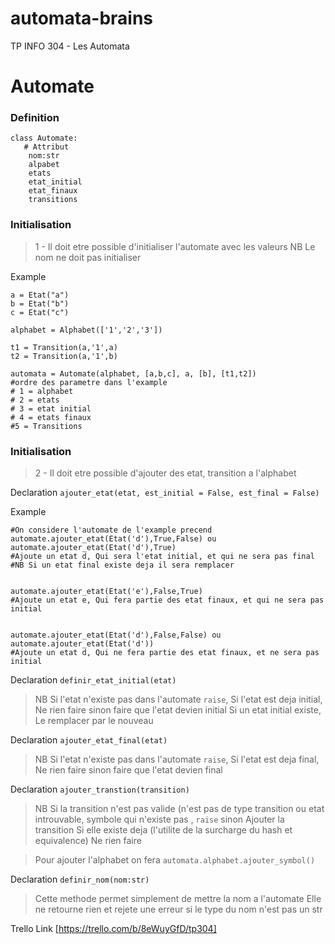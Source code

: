 # automata-brains
TP INFO 304 - Les Automata

# Automate

### Definition
```
class Automate:
   # Attribut
    nom:str
    alpabet
    etats
    etat_initial
    etat_finaux
    transitions
```
### Initialisation
> 1 - Il doit etre possible d'initialiser l'automate avec les valeurs
NB Le nom ne doit pas initialiser

Example

```
a = Etat("a")
b = Etat("b")
c = Etat("c")

alphabet = Alphabet(['1','2','3'])

t1 = Transition(a,'1',a)
t2 = Transition(a,'1',b)
 
automata = Automate(alphabet, [a,b,c], a, [b], [t1,t2])
#ordre des parametre dans l'example 
# 1 = alphabet
# 2 = etats
# 3 = etat initial
# 4 = etats finaux
#5 = Transitions

```
### Initialisation
> 2 - Il doit etre possible d'ajouter des etat, transition a l'alphabet

Declaration `ajouter_etat(etat, est_initial = False, est_final = False)`

Example

```
#On considere l'automate de l'example precend
automate.ajouter_etat(Etat('d'),True,False) ou automate.ajouter_etat(Etat('d'),True) 
#Ajoute un etat d, Qui sera l'etat initial, et qui ne sera pas final
#NB Si un etat final existe deja il sera remplacer


automate.ajouter_etat(Etat('e'),False,True) 
#Ajoute un etat e, Qui fera partie des etat finaux, et qui ne sera pas initial


automate.ajouter_etat(Etat('d'),False,False) ou automate.ajouter_etat(Etat('d'))
#Ajoute un etat d, Qui ne fera partie des etat finaux, et ne sera pas initial

```

Declaration `definir_etat_initial(etat)`

> NB Si l'etat n'existe pas dans l'automate `raise`, Si l'etat est deja initial, Ne rien faire sinon faire que l'etat devien  initial
Si un etat initial existe, Le remplacer par le nouveau


Declaration `ajouter_etat_final(etat)`

>NB Si l'etat n'existe pas dans l'automate `raise`, Si l'etat est deja final, Ne rien faire sinon faire que l'etat devien final


Declaration `ajouter_transtion(transition)`

>NB Si la transition n'est pas valide (n'est pas de type transition ou etat introuvable, symbole qui n'existe pas , `raise` sinon Ajouter la transition
Si elle existe deja (l'utilite de la surcharge du hash et equivalence) Ne rien faire

> Pour ajouter l'alphabet on fera `automata.alphabet.ajouter_symbol()`


Declaration `definir_nom(nom:str)`

>Cette methode permet simplement de mettre la nom a l'automate Elle ne retourne rien et rejete une erreur si le type du nom n'est pas un str

Trello Link [https://trello.com/b/8eWuyGfD/tp304]
